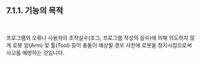 ﻿## 7.1.1. 기능의 목적 


<br>

프로그램의 오류나 사용자의 조작실수(조그, 프로그램 작성의 실수)에 의해 의도하지 않게 로봇 암(Arm) 및 툴(Tool) 등이 충돌이 예상될 경우 사전에 로봇을 정지시킴으로써 사고를 예방하는 것입니다.
